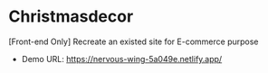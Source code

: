 # Christmasdecor
[Front-end Only] Recreate an existed site for E-commerce purpose
- Demo URL: https://nervous-wing-5a049e.netlify.app/
